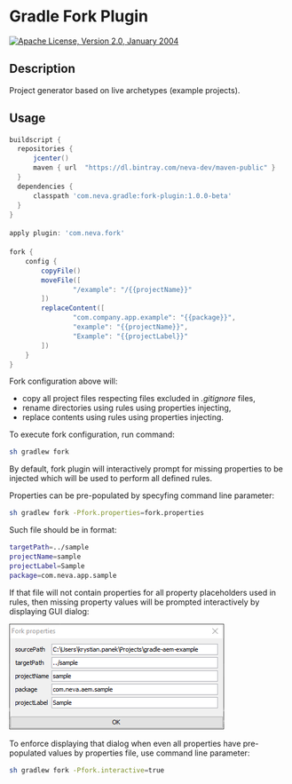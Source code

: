 # Gradle Fork Plugin

[![Apache License, Version 2.0, January 2004](https://img.shields.io/github/license/neva-dev/gradle-fork-plugin.svg?label=License)](http://www.apache.org/licenses/)

## Description

Project generator based on live archetypes (example projects).

## Usage

```groovy
buildscript {
  repositories {
      jcenter()
      maven { url  "https://dl.bintray.com/neva-dev/maven-public" }
  }
  dependencies {
      classpath 'com.neva.gradle:fork-plugin:1.0.0-beta'
  }
}

apply plugin: 'com.neva.fork'

fork {
    config {
        copyFile()
        moveFile([
                "/example": "/{{projectName}}"
        ])
        replaceContent([
                "com.company.app.example": "{{package}}",
                "example": "{{projectName}}",
                "Example": "{{projectLabel}}"
        ])
    }
}
```

Fork configuration above will:

* copy all project files respecting files excluded in *.gitignore* files,
* rename directories using rules using properties injecting,
* replace contents using rules using properties injecting.

To execute fork configuration, run command:

```bash
sh gradlew fork
```

By default, fork plugin will interactively prompt for missing properties to be injected which will be used to perform all defined rules.

Properties can be pre-populated by specyfing command line parameter:

```bash
sh gradlew fork -Pfork.properties=fork.properties
```

Such file should be in format:

```bash
targetPath=../sample
projectName=sample
projectLabel=Sample
package=com.neva.app.sample
```

If that file will not contain properties for all property placeholders used in rules, then missing property values will be prompted interactively by displaying GUI dialog:

![Props Dialog](docs/props-dialog.png)

To enforce displaying that dialog when even all properties have pre-populated values by properties file, use command line parameter:

```bash
sh gradlew fork -Pfork.interactive=true
```
